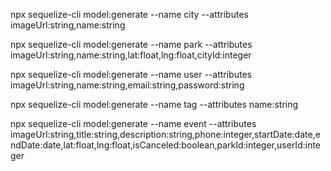 npx sequelize-cli model:generate --name city --attributes imageUrl:string,name:string

npx sequelize-cli model:generate --name park --attributes imageUrl:string,name:string,lat:float,lng:float,cityId:integer

npx sequelize-cli model:generate --name user --attributes imageUrl:string,name:string,email:string,password:string

npx sequelize-cli model:generate --name tag --attributes name:string

npx sequelize-cli model:generate --name event --attributes imageUrl:string,title:string,description:string,phone:integer,startDate:date,endDate:date,lat:float,lng:float,isCanceled:boolean,parkId:integer,userId:integer


